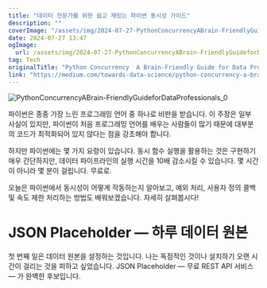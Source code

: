 ```yaml
---
title: "데이터 전문가를 위한 쉽고 재밌는 파이썬 동시성 가이드"
description: ""
coverImage: "/assets/img/2024-07-27-PythonConcurrencyABrain-FriendlyGuideforDataProfessionals_0.png"
date: 2024-07-27 13:47
ogImage: 
  url: /assets/img/2024-07-27-PythonConcurrencyABrain-FriendlyGuideforDataProfessionals_0.png
tag: Tech
originalTitle: "Python Concurrency  A Brain-Friendly Guide for Data Professionals"
link: "https://medium.com/towards-data-science/python-concurrency-a-brain-friendly-guide-for-data-professionals-a6215a3e9e26"
---
```




![PythonConcurrencyABrain-FriendlyGuideforDataProfessionals_0](/assets/img/2024-07-27-PythonConcurrencyABrain-FriendlyGuideforDataProfessionals_0.png)

파이썬은 종종 가장 느린 프로그래밍 언어 중 하나로 비판을 받습니다. 이 주장은 일부 사실이 있지만, 파이썬이 처음 프로그래밍 언어를 배우는 사람들이 많기 때문에 대부분의 코드가 최적화되어 있지 않다는 점을 강조해야 합니다.

하지만 파이썬에는 몇 가지 요령이 있습니다. 동시 함수 실행을 활용하는 것은 구현하기 매우 간단하지만, 데이터 파이프라인의 실행 시간을 10배 감소시킬 수 있습니다. 몇 시간이 아니라 몇 분이 걸립니다. 무료로.

오늘은 파이썬에서 동시성이 어떻게 작동하는지 알아보고, 예외 처리, 사용자 정의 콜백 및 속도 제한 처리하는 방법도 배워보겠습니다. 자세히 살펴봅시다!


<div class="content-ad"></div>

# JSON Placeholder — 하루 데이터 원본

첫 번째 일은 데이터 원본을 설정하는 것입니다. 나는 독점적인 것이나 설치하기 오랜 시간이 걸리는 것을 피하고 싶었습니다. JSON Placeholder — 무료 REST API 서비스 — 가 완벽한 후보입니다.